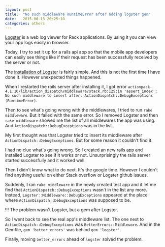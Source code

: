 ```yaml
---
layout: post
title:  "No such middleware RuntimeError after adding logster gem"
date:   2015-06-13 20:25:10
categories: others
---
```


[Logster](https://github.com/discourse/logster) is a web log viewer for Rack
applications.
By using it you can view your app logs easily in browser.

Today, I try to set it up for a rails api app so that the mobile app developers
can easily see things like if their request has been successfully received by
the server or not.

The [installation of Logster](https://github.com/discourse/logster#installation) is fairly simple.
And this is not the first time I have done it.
However unexpected things happened.

When I restarted the rails server after installing it, I got error
`actionpack-4.1.10/lib/action_dispatch/middleware/stack.rb:125:in 'assert_index': No such middleware to insert after: ActionDispatch::DebugExceptions (RuntimeError)`.

Then to see what's going wrong with the middlewares, I tried to run `rake
middleware`.
But it failed with the same error.
So I removed Logster and then `rake middleware` showed me the list of all
middlewares the app was using. And `ActionDispatch::DebugExceptions` was in the
list.

My first thought was that Logster tried to insert its middleware after
`ActionDispatch::DebugExceptions`. But for some reason it couldn't find it.

I had no clue what's going wrong. So I created an new rails app and installed
Logster to see if it works or not. Unsurprisingly the rails server started
successfully and it worked well.

Then I didn't know what to do next. It's the google time. However I couldn't find
anything useful on either Stack overflow or Logster github issues.

Suddenly, I ran `rake middleware` in the newly created test app and it let me
find that `ActionDispatch::DebugExceptions` wasn't in the list any more.
Instead, `Logster::Middleware::DebugExceptions` appeared at the place where
`ActionDispatch::DebugExceptions` was supposed to be.

!!! The problem wasn't Logster, but a gem after Logster.

So I went back to see the real app's middleware list. The one next to
`ActionDispatch::DebugExceptions` was `BetterErrors::Middleware`.
And in the Gemfile, `gem 'better_errors'` was behind `gem 'logster'`.

Finally, moving `better_errors` ahead of `logster` solved the problem.
